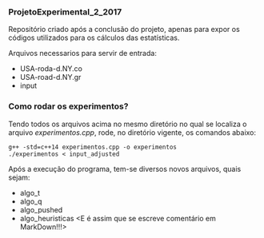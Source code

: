 ### ProjetoExperimental_2_2017
Repositório criado após a conclusão do projeto,  apenas para expor os códigos utilizados para
os cálculos das estatísticas.

Arquivos necessarios para servir de entrada:
+ USA-roda-d.NY.co
+ USA-road-d.NY.gr
+ input

### Como rodar os experimentos?
Tendo todos os arquivos acima no mesmo diretório
no qual se localiza o arquivo *experimentos.cpp*, 
rode, no diretório vigente, os comandos abaixo:

```
g++ -std=c++14 experimentos.cpp -o experimentos
./experimentos < input_adjusted
```

Após a execução do programa, tem-se diversos novos
arquivos, quais sejam:
+ algo_t
+ algo_q
+ algo_pushed
+ algo_heuristicas
<E é assim que se escreve comentário em MarkDown!!!>
